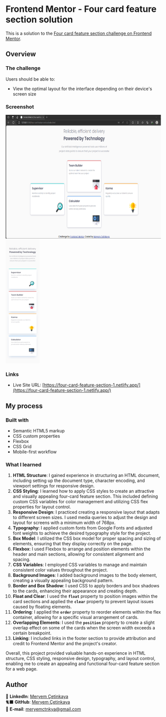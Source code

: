 # Frontend Mentor - Four card feature section solution

This is a solution to the [Four card feature section challenge on Frontend Mentor](https://www.frontendmentor.io/challenges/four-card-feature-section-weK1eFYK).

## Overview

### The challenge

Users should be able to:

- View the optimal layout for the interface depending on their device's screen size

### Screenshot

<div class="resim-container">
  <img src="images/screenshot.png" alt="Four card feature section screenshot" height= "400" >
  <img src="design/mobile-design.jpg" alt="Four card feature section mobile" height= "400">
</div>

### Links

- Live Site URL: [https://four-card-feature-section-1.netlify.app/](https://four-card-feature-section-1.netlify.app/)

## My process

### Built with

- Semantic HTML5 markup
- CSS custom properties
- Flexbox
- CSS Grid
- Mobile-first workflow

### What I learned

1. **HTML Structure**: I gained experience in structuring an HTML document, including setting up the document type, character encoding, and viewport settings for responsive design.
2. **CSS Styling**: I learned how to apply CSS styles to create an attractive and visually appealing four-card feature section. This included defining custom CSS variables for color management and utilizing CSS flex properties for layout control.
3. **Responsive Design**: I practiced creating a responsive layout that adapts to different screen sizes. I used media queries to adjust the design and layout for screens with a minimum width of 768px.
4. **Typography**: I applied custom fonts from Google Fonts and adjusted font weights to achieve the desired typography style for the project.
5. **Box Model**: I utilized the CSS box model for proper spacing and sizing of elements, ensuring that they display correctly on the page.
6. **Flexbox**: I used Flexbox to arrange and position elements within the header and main sections, allowing for consistent alignment and spacing.
7. **CSS Variables**: I employed CSS variables to manage and maintain consistent color values throughout the project.
8. **Background Images**: I added background images to the body element, creating a visually appealing background pattern.
9. **Border and Box Shadow**: I used CSS to apply borders and box shadows to the cards, enhancing their appearance and creating depth.
10. **Float and Clear**: I used the **`float`** property to position images within the card sections and applied the **`clear`** property to prevent layout issues caused by floating elements.
11. **Ordering**: I applied the **`order`** property to reorder elements within the flex container, allowing for a specific visual arrangement of cards.
12. **Overlapping Elements**: I used the **`position`** property to create a slight overlap effect on some of the cards when the screen width exceeds a certain breakpoint.
13. **Linking**: I included links in the footer section to provide attribution and credit to Frontend Mentor and the project's creator.

Overall, this project provided valuable hands-on experience in HTML structure, CSS styling, responsive design, typography, and layout control, enabling me to create an appealing and functional four-card feature section for a web page.

## Author

💼 **LinkedIn**: <a title="Meryem Çetinkaya | LinkedIn" href="https://www.linkedin.com/in/meryem-cetinkaya/" target="_blank">Meryem Çetinkaya</a><br/>
🐈‍⬛ **GitHub**: <a title="Meryem Çetinkaya | GitHub" href="https://github.com/meryemctnky" target="_blank">Meryem Çetinkaya</a><br/>
📩 **E-mail**: <a title="meryemctnkya@gmail.com" href="mailto:meryemctnkya@gmail.com" target="_blank">meryemctnkya@gmail.com</a><br/><br/>
